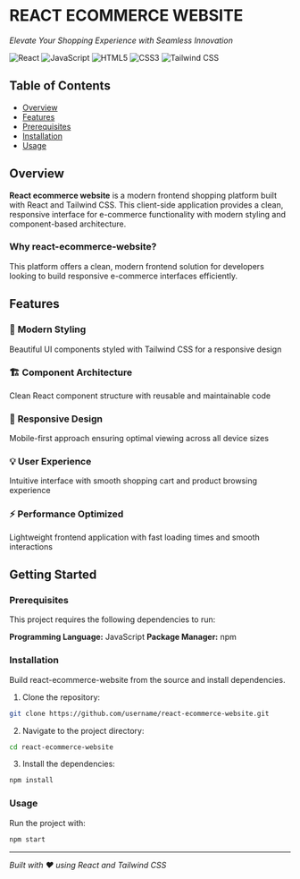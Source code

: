 # REACT ECOMMERCE WEBSITE

*Elevate Your Shopping Experience with Seamless Innovation*

![React](https://img.shields.io/badge/React-20232A?style=for-the-badge&logo=react&logoColor=61DAFB)
![JavaScript](https://img.shields.io/badge/JavaScript-F7DF1E?style=for-the-badge&logo=javascript&logoColor=black)
![HTML5](https://img.shields.io/badge/HTML5-E34F26?style=for-the-badge&logo=html5&logoColor=white)
![CSS3](https://img.shields.io/badge/CSS3-1572B6?style=for-the-badge&logo=css3&logoColor=white)
![Tailwind CSS](https://img.shields.io/badge/Tailwind_CSS-38B2AC?style=for-the-badge&logo=tailwind-css&logoColor=white)

## Table of Contents

- [Overview](#overview)
- [Features](#features)
- [Prerequisites](#prerequisites)
- [Installation](#installation)
- [Usage](#usage)

## Overview

**React ecommerce website** is a modern frontend shopping platform built with React and Tailwind CSS. This client-side application provides a clean, responsive interface for e-commerce functionality with modern styling and component-based architecture.

### Why react-ecommerce-website?

This platform offers a clean, modern frontend solution for developers looking to build responsive e-commerce interfaces efficiently.

## Features

### 🎨 **Modern Styling**
Beautiful UI components styled with Tailwind CSS for a responsive design

### 🏗️ **Component Architecture** 
Clean React component structure with reusable and maintainable code

### 📱 **Responsive Design**
Mobile-first approach ensuring optimal viewing across all device sizes

### 💡 **User Experience**
Intuitive interface with smooth shopping cart and product browsing experience

### ⚡ **Performance Optimized**
Lightweight frontend application with fast loading times and smooth interactions

## Getting Started

### Prerequisites

This project requires the following dependencies to run:

**Programming Language:** JavaScript
**Package Manager:** npm

### Installation

Build react-ecommerce-website from the source and install dependencies.

1. Clone the repository:
```bash
git clone https://github.com/username/react-ecommerce-website.git
```

2. Navigate to the project directory:
```bash
cd react-ecommerce-website
```

3. Install the dependencies:
```bash
npm install
```

### Usage

Run the project with:

```bash
npm start
```

---

*Built with ❤️ using React and Tailwind CSS*
